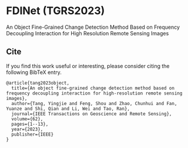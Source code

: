 # FDINet (TGRS2023)
An Object Fine-Grained Change Detection Method Based on Frequency Decoupling Interaction for High Resolution Remote Sensing Images

## Cite
If you find this work useful or interesting, please consider citing the following BibTeX entry.

```
@article{tang2023object,
  title={An object fine-grained change detection method based on frequency decoupling interaction for high-resolution remote sensing images},
  author={Tang, Yingjie and Feng, Shou and Zhao, Chunhui and Fan, Yuanze and Shi, Qian and Li, Wei and Tao, Ran},
  journal={IEEE Transactions on Geoscience and Remote Sensing},
  volume={62},
  pages={1--13},
  year={2023},
  publisher={IEEE}
}
```
